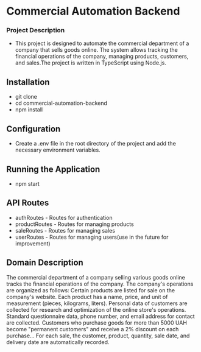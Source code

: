 # Commercial Automation Backend

### Project Description
- This project is designed to automate the commercial department of a company that sells goods online. The system allows tracking the financial operations of the company, managing products, customers, and sales.The project is written in TypeScript using Node.js.

## Installation
- git clone
- cd commercial-automation-backend
- npm install

## Configuration
- Create a .env file in the root directory of the project and add the necessary environment variables.

## Running the Application
- npm start

## API Routes
- authRoutes - Routes for authentication
- productRoutes - Routes for managing products
- saleRoutes - Routes for managing sales
- userRoutes - Routes for managing users(use in the future for improvement)

## Domain Description
The commercial department of a company selling various goods online tracks the financial operations of the company.
The company's operations are organized as follows:
Certain products are listed for sale on the company's website. Each product has a name, price, and unit of measurement (pieces, kilograms, liters).
Personal data of customers are collected for research and optimization of the online store's operations. Standard questionnaire data, phone number, and email address for contact are collected.
Customers who purchase goods for more than 5000 UAH become "permanent customers" and receive a 2% discount on each purchase...
For each sale, the customer, product, quantity, sale date, and delivery date are automatically recorded.